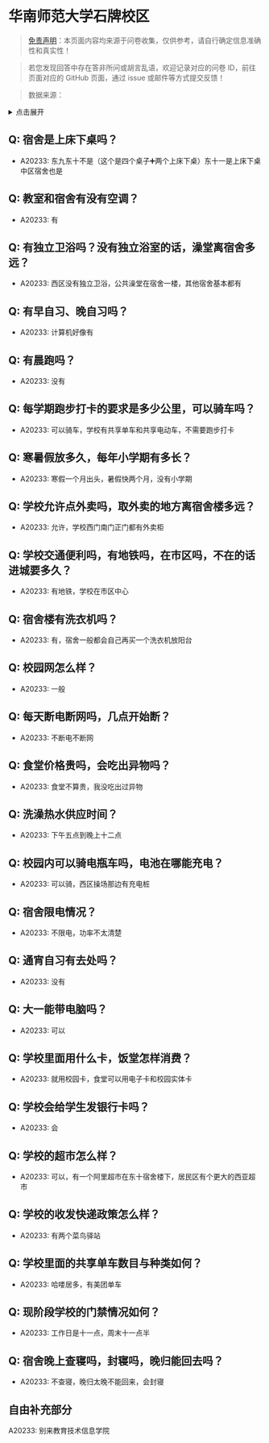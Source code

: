 # 华南师范大学石牌校区

> [免责声明](https://colleges.chat/#_3)：本页面内容均来源于问卷收集，仅供参考，请自行确定信息准确性和真实性！

> 若您发现回答中存在答非所问或胡言乱语，欢迎记录对应的问卷 ID，前往页面对应的 GitHub 页面，通过 issue 或邮件等方式提交反馈！

> 数据来源：

<details><summary>点击展开</summary>
<ul>
<li>A20233: 匿名 (2023 年 06 月)</li>
</ul>
</details>

## Q: 宿舍是上床下桌吗？

- A20233: 东九东十不是（这个是四个桌子➕两个上床下桌）东十一是上床下桌 中区宿舍也是

## Q: 教室和宿舍有没有空调？

- A20233: 有

## Q: 有独立卫浴吗？没有独立浴室的话，澡堂离宿舍多远？

- A20233: 西区没有独立卫浴，公共澡堂在宿舍一楼，其他宿舍基本都有

## Q: 有早自习、晚自习吗？

- A20233: 计算机好像有

## Q: 有晨跑吗？

- A20233: 没有

## Q: 每学期跑步打卡的要求是多少公里，可以骑车吗？

- A20233: 可以骑车，学校有共享单车和共享电动车，不需要跑步打卡

## Q: 寒暑假放多久，每年小学期有多长？

- A20233: 寒假一个月出头，暑假快两个月，没有小学期

## Q: 学校允许点外卖吗，取外卖的地方离宿舍楼多远？

- A20233: 允许，学校西门南门正门都有外卖柜

## Q: 学校交通便利吗，有地铁吗，在市区吗，不在的话进城要多久？

- A20233: 有地铁，学校在市区中心

## Q: 宿舍楼有洗衣机吗？

- A20233: 有，宿舍一般都会自己再买一个洗衣机放阳台

## Q: 校园网怎么样？

- A20233: 一般

## Q: 每天断电断网吗，几点开始断？

- A20233: 不断电不断网

## Q: 食堂价格贵吗，会吃出异物吗？

- A20233: 食堂不算贵，我没吃出过异物

## Q: 洗澡热水供应时间？

- A20233: 下午五点到晚上十二点

## Q: 校园内可以骑电瓶车吗，电池在哪能充电？

- A20233: 可以骑，西区操场那边有充电桩

## Q: 宿舍限电情况？

- A20233: 不限电，功率不太清楚

## Q: 通宵自习有去处吗？

- A20233: 没有

## Q: 大一能带电脑吗？

- A20233: 可以

## Q: 学校里面用什么卡，饭堂怎样消费？

- A20233: 就用校园卡，食堂可以用电子卡和校园实体卡

## Q: 学校会给学生发银行卡吗？

- A20233: 会

## Q: 学校的超市怎么样？

- A20233: 可以，有一个阿里超市在东十宿舍楼下，居民区有个更大的西亚超市

## Q: 学校的收发快递政策怎么样？

- A20233: 有两个菜鸟驿站

## Q: 学校里面的共享单车数目与种类如何？

- A20233: 哈喽居多，有美团单车

## Q: 现阶段学校的门禁情况如何？

- A20233: 工作日是十一点，周末十一点半

## Q: 宿舍晚上查寝吗，封寝吗，晚归能回去吗？

- A20233: 不查寝，晚归太晚不能回来，会封寝

## 自由补充部分

A20233: 别来教育技术信息学院